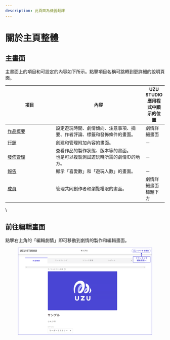 ```yaml
---
description: 此頁面為機器翻譯
---
```


# 關於主頁整體

## 主畫面

主畫面上的項目和可設定的內容如下所示。點擊項目名稱可跳轉到更詳細的說明頁面。

<table><thead><tr><th width="163.33333333333331">項目</th><th width="323">內容</th><th>UZU STUDIO應用程式中顯示的位置</th></tr></thead><tbody><tr><td><a href="overview/">作品概要</a></td><td>設定遊玩時間、劇情傾向、注意事項、摘要、作者評論、標籤和發佈條件的畫面。</td><td>劇情詳細畫面</td></tr><tr><td><a href="marketing.md">行銷</a></td><td>創建和管理附加內容的畫面。</td><td>－</td></tr><tr><td><a href="release.md">發佈管理</a></td><td>查看作品的製作狀態、版本等的畫面。<br>也是可以複製測試遊玩時所需的劇情ID的地方。</td><td>－</td></tr><tr><td><a href="report.md">報告</a></td><td>顯示「喜愛數」和「遊玩人數」的畫面。</td><td>－</td></tr><tr><td><a href="author.md">成員</a>　</td><td>管理共同創作者和瀏覽權限的畫面。</td><td>劇情詳細畫面標題下方</td></tr></tbody></table>

\\

## 前往編輯畫面

點擊右上角的「編輯劇情」即可移動到劇情的製作和編輯畫面。

<figure><img src="../.gitbook/assets/image (98).png" alt=""><figcaption></figcaption></figure>
